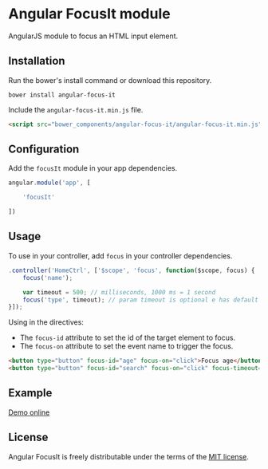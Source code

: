 # Angular FocusIt module

AngularJS module to focus an HTML input element.


## Installation

Run the bower's install command or download this repository.

```
bower install angular-focus-it
```


Include the `angular-focus-it.min.js` file.

```html
<script src="bower_components/angular-focus-it/angular-focus-it.min.js"></script>
```


## Configuration

Add the `focusIt` module in your app dependencies.

```javascript
angular.module('app', [

	'focusIt'

])
```

## Usage

To use in your controller, add `focus` in your controller dependencies.

```javascript
.controller('HomeCtrl', ['$scope', 'focus', function($scope, focus) {
	focus('name');

	var timeout = 500; // milliseconds, 1000 ms = 1 second
	focus('type', timeout); // param timeout is optional e has default value = 0
}]);
```


Using in the directives:


* The `focus-id` attribute to set the id of the target element to focus.
* The `focus-on` attribute to set the event name to trigger the focus.

```html
<button type="button" focus-id="age" focus-on="click">Focus age</button>
<button type="button" focus-id="search" focus-on="click" focus-timeout="400">Focus Search</button>
```


## Example

[Demo online](example/index.html)


## License

Angular FocusIt is freely distributable under the terms of the [MIT license](LICENSE).
